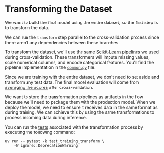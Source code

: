 # Transforming the Dataset


We want to build the final model using the entire dataset, so the first step is to transform the data.

We can run the `transform` step parallel to the cross-validation process since there aren't any dependencies between these branches.

To transform the dataset, we'll use the same [Scikit-Learn pipelines](https://scikit-learn.org/stable/modules/generated/sklearn.pipeline.Pipeline.html) we used during cross-validation. These transformers will impute missing values, scale numerical columns, and encode categorical features. You'll find the pipeline implementation in the [`common.py`](pipelines/common.py) file.

Since we are training with the entire dataset, we don't need to set aside and transform any test data. The final model evaluation will come from [averaging the scores](.guide/training-pipeline/averaging-scores.md) after cross-validation.

We want to store the transformation pipelines as artifacts in the flow because we'll need to package them with the production model. When we deploy the model, we need to ensure it receives data in the same format as during training. We can achieve this by using the same transformations to process incoming data during inference.

You can run the [tests](tests/test_training_transform.py) associated with the transformation process by executing the following command:

```shell
uv run -- pytest -k test_training_transform \
    -W ignore::DeprecationWarning
```